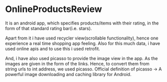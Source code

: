 # OnlineProductsReview
It is an android app, which specifies products/items with their rating, in the form of that standard rating bar(i.e. stars).

Apart from it i have used recycler view(scrollable functionality), hence one experience a real time shopping app feeling.
Also for this much data, i have used online apis and to use this i used retrofit.

And, i have also used picasso to provide the image view in the app. As the images are given in the form of the links.
Hence, to convert them from string urls to int address, we used picasso.
Official definition of picasso -> A powerful image downloading and caching library for Android.
